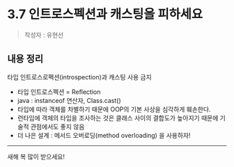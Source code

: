 # 3.7 인트로스펙션과 캐스팅을 피하세요
> 작성자 : 유현선

## 내용 정리
타입 인트로스로펙션(introspection)과 캐스팅 사용 금지   
- 타입 인트로스펙션 = Reflection
- java : instanceof 연산자, Class.cast()
- 타입에 따라 객체를 차별하기 때문에 OOP의 기본 사상을 심각하게 훼손한다.
- 런타임에 객체의 타입을 조사하는 것은 클래스 사이의 결합도가 높아지기 때문에 기술적 관점에서도 좋지 않음
- 더 나은 설계 : 메서드 오버로딩(method overloading) 을 사용하자! 

  


---

새해 복 많이 받으세요! 